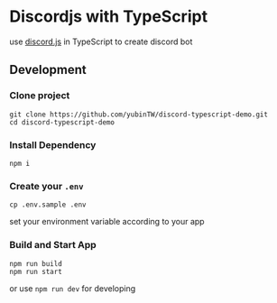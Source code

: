 # Discordjs with TypeScript

use [discord.js](https://github.com/discordjs/discord.js) in TypeScript to create discord bot

## Development

### Clone project

```
git clone https://github.com/yubinTW/discord-typescript-demo.git
cd discord-typescript-demo
```

### Install Dependency

```
npm i
```

### Create your `.env`

```
cp .env.sample .env
```

set your environment variable according to your app

### Build and Start App

```
npm run build
npm run start
```

or use `npm run dev` for developing